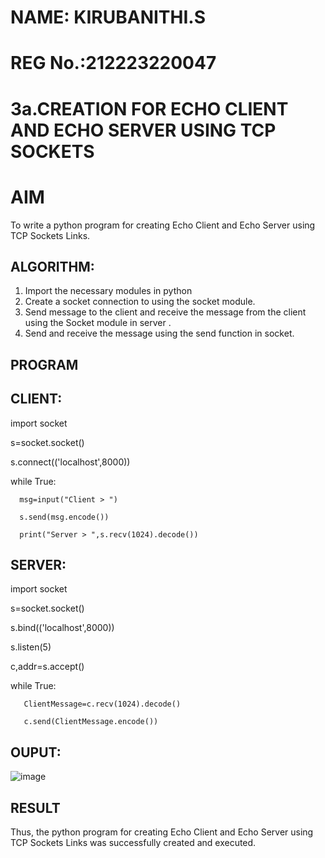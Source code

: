 # NAME: KIRUBANITHI.S
# REG No.:212223220047
# 3a.CREATION FOR ECHO CLIENT AND ECHO SERVER USING TCP SOCKETS
# AIM
To write a python program for creating Echo Client and Echo Server using TCP
Sockets Links.
## ALGORITHM:
1. Import the necessary modules in python
2. Create a socket connection to using the socket module.
3. Send message to the client and receive the message from the client using the Socket module in
 server .
4. Send and receive the message using the send function in socket.
## PROGRAM

## CLIENT:
   import socket
   
   s=socket.socket()
   
   s.connect(('localhost',8000))
   
   while True:
      
      msg=input("Client > ")
      
      s.send(msg.encode())
      
      print("Server > ",s.recv(1024).decode())
## SERVER:
   
   import socket
   
   s=socket.socket()
   
   s.bind(('localhost',8000))
   
   s.listen(5)
   
   c,addr=s.accept()
   
   while True:
   
       ClientMessage=c.recv(1024).decode()
       
       c.send(ClientMessage.encode())
## OUPUT:
   ![image](https://github.com/Kirubanithi-123/3a.Sockets_Creation_for_Echo_Client_and_Echo_Server/assets/151388581/1c636646-8a0f-4e3d-83e3-c094ca5fa44d)

## RESULT
Thus, the python program for creating Echo Client and Echo Server using TCP Sockets Links 
was successfully created and executed.
